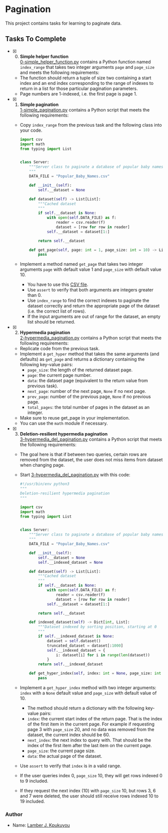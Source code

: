 # Pagination

This project contains tasks for learning to paginate data.

## Tasks To Complete

- [x] 0. **Simple helper function**<br/>[0-simple_helper_function.py](0-simple_helper_function.py) contains a Python function named `index_range` that takes two integer arguments `page` and `page_size` and meets the following requirements:

  - The function should return a tuple of size two containing a start index and an end index corresponding to the range of indexes to return in a list for those particular pagination parameters.
  - Page numbers are 1-indexed, i.e. the first page is page 1.

- [x] 1. **Simple pagination**<br/>[1-simple_pagination.py](1-simple_pagination.py) contains a Python script that meets the following requirements:

  - Copy `index_range` from the previous task and the following class into your code.

    ```python
    import csv
    import math
    from typing import List


    class Server:
        """Server class to paginate a database of popular baby names.
        """
        DATA_FILE = "Popular_Baby_Names.csv"

        def __init__(self):
            self.__dataset = None

        def dataset(self) -> List[List]:
            """Cached dataset
            """
            if self.__dataset is None:
                with open(self.DATA_FILE) as f:
                    reader = csv.reader(f)
                    dataset = [row for row in reader]
                self.__dataset = dataset[1:]

            return self.__dataset

        def get_page(self, page: int = 1, page_size: int = 10) -> List[List]:
            pass
    ```

  - Implement a method named `get_page` that takes two integer arguments `page` with default value 1 and `page_size` with default value 10.
    - You have to use this [CSV file](Popular_Baby_Names.csv).
    - Use `assert` to verify that both arguments are integers greater than 0.
    - Use `index_range` to find the correct indexes to paginate the dataset correctly and return the appropriate page of the dataset (i.e. the correct list of rows).
    - If the input arguments are out of range for the dataset, an empty list should be returned.

- [x] 2. **Hypermedia pagination**<br/>[2-hypermedia_pagination.py](2-hypermedia_pagination.py) contains a Python script that meets the following requirements:

  - Replicate code from the previous task.
  - Implement a `get_hyper` method that takes the same arguments (and defaults) as `get_page` and returns a dictionary containing the following key-value pairs:
    - `page_size`: the length of the returned dataset page.
    - `page`: the current page number.
    - `data`: the dataset page (equivalent to the return value from previous task).
    - `next_page`: number of the next page, `None` if no next page.
    - `prev_page`: number of the previous page, `None` if no previous page.
    - `total_pages`: the total number of pages in the dataset as an integer.
  - Make sure to reuse get_page in your implementation.
  - You can use the `math` module if necessary.

- [x] 3. **Deletion-resilient hypermedia pagination**<br/>[3-hypermedia_del_pagination.py](3-hypermedia_del_pagination.py) contains a Python script that meets the following requirements:

  - The goal here is that if between two queries, certain rows are removed from the dataset, the user does not miss items from dataset when changing page.
  - Start [3-hypermedia_del_pagination.py](3-hypermedia_del_pagination.py) with this code:

    ```python
    #!/usr/bin/env python3
    """
    Deletion-resilient hypermedia pagination
    """

    import csv
    import math
    from typing import List


    class Server:
        """Server class to paginate a database of popular baby names.
        """
        DATA_FILE = "Popular_Baby_Names.csv"

        def __init__(self):
            self.__dataset = None
            self.__indexed_dataset = None

        def dataset(self) -> List[List]:
            """Cached dataset
            """
            if self.__dataset is None:
                with open(self.DATA_FILE) as f:
                    reader = csv.reader(f)
                    dataset = [row for row in reader]
                self.__dataset = dataset[1:]

            return self.__dataset

        def indexed_dataset(self) -> Dict[int, List]:
            """Dataset indexed by sorting position, starting at 0
            """
            if self.__indexed_dataset is None:
                dataset = self.dataset()
                truncated_dataset = dataset[:1000]
                self.__indexed_dataset = {
                    i: dataset[i] for i in range(len(dataset))
                }
            return self.__indexed_dataset

        def get_hyper_index(self, index: int = None, page_size: int = 10) -> Dict:
            pass
    ```

  - Implement a `get_hyper_index` method with two integer arguments: `index` with a `None` default value and `page_size` with default value of 10.
    - The method should return a dictionary with the following key-value pairs:
    - `index`: the current start index of the return page. That is the index of the first item in the current page. For example if requesting page 3 with `page_size` 20, and no data was removed from the dataset, the current index should be 60.
    - `next_index`: the next index to query with. That should be the index of the first item after the last item on the current page.
    - `page_size`: the current page size.
    - `data`: the actual page of the dataset.
  - Use `assert` to verify that `index` is in a valid range.
  - If the user queries index 0, `page_size` 10, they will get rows indexed 0 to 9 included.
  - If they request the next index (10) with `page_size` 10, but rows 3, 6 and 7 were deleted, the user should still receive rows indexed 10 to 19 included.

### Author

- Name: [Lamber J. Kpukuyou](https://github.com/Lamber22)
